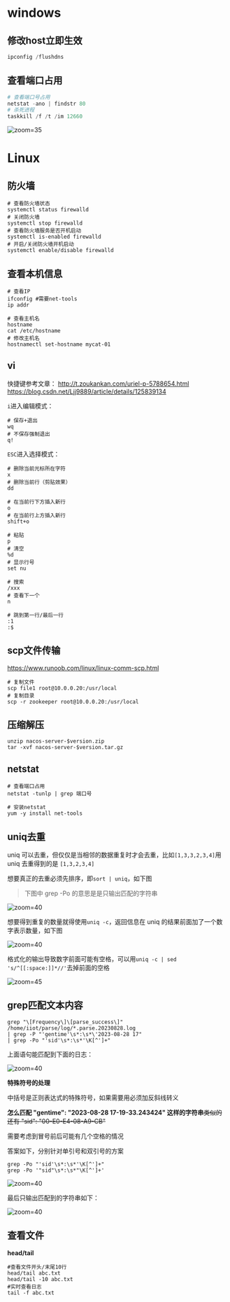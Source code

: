 # windows

## 修改host立即生效

```powershell
ipconfig /flushdns
```

## 查看端口占用

```powershell
# 查看端口号占用
netstat -ano | findstr 80
# 杀死进程
taskkill /f /t /im 12660
```

![zoom=35](0745e76b529419223f3a0e1c96ceda07.png)

# Linux

## 防火墙

```shell
# 查看防火墙状态
systemctl status firewalld
# 关闭防火墙
systemctl stop firewalld
# 查看防火墙服务是否开机启动
systemctl is-enabled firewalld
# 开启/关闭防火墙开机启动
systemctl enable/disable firewalld
```

## 查看本机信息

```shell
# 查看IP
ifconfig #需要net-tools
ip addr

# 查看主机名
hostname
cat /etc/hostname
# 修改主机名
hostnamectl set-hostname mycat-01
```

## vi

快捷键参考文章：
http://t.zoukankan.com/uriel-p-5788654.html
https://blog.csdn.net/Ljj9889/article/details/125839134

`i`进入编辑模式：

```shell
# 保存+退出
wq
# 不保存强制退出
q!
```

`ESC`进入选择模式：

```shell
# 删除当前光标所在字符
x
# 删除当前行（剪贴效果）
dd

# 在当前行下方插入新行
o
# 在当前行上方插入新行
shift+o

# 粘贴
p
# 清空
%d
# 显示行号
set nu

# 搜索
/xxx
# 查看下一个
n

# 跳到第一行/最后一行
:1
:$
```

## scp文件传输

https://www.runoob.com/linux/linux-comm-scp.html

```shell
# 复制文件
scp file1 root@10.0.0.20:/usr/local
# 复制目录
scp -r zookeeper root@10.0.0.20:/usr/local
```

## 压缩解压

```shell
unzip nacos-server-$version.zip
tar -xvf nacos-server-$version.tar.gz
```

## netstat

```shell
# 查看端口占用
netstat -tunlp | grep 端口号

# 安装netstat
yum -y install net-tools
```

## uniq去重

uniq 可以去重，但仅仅是当相邻的数据重复时才会去重，比如`[1,3,3,2,3,4]`用 uniq 去重得到的是 `[1,3,2,3,4]`

想要真正的去重必须先排序，即`sort | uniq`，如下图

> 下图中 grep -Po 的意思是是只输出匹配的字符串

![zoom=40](0f983595ee6374e5dd2ca8129054b3f4.png)

想要得到重复的数量就得使用`uniq -c`，返回信息在 uniq 的结果前面加了一个数字表示数量，如下图

![zoom=40](94fd1488d453fe06cb24e292588a5bd3.png)

格式化的输出导致数字前面可能有空格，可以用`uniq -c | sed 's/^[[:space:]]*//'`去掉前面的空格

![zoom=45](6bac88e50ab44ad8b6539f20b3b39eff.png)

## grep匹配文本内容

```shell
grep "\[Frequency\]\[parse_success\]" /home/iiot/parse/log/*.parse.20230828.log
| grep -P "'gentime'\s*:\s*\'2023-08-28 17"
| grep -Po "'sid'\s*:\s*'\K[^']+"
```

上面语句能匹配到下面的日志：

![zoom=40](2287828550a41ffbef1d5ea16ced8ee3.png)

**特殊符号的处理**

中括号是正则表达式的特殊符号，如果需要用必须加反斜线转义

**怎么匹配 "gentime": "2023-08-28 17-19-33.243424" 这样的字符串**~~类似的还有 "sid": "00-E0-E4-08-A9-CB"~~

需要考虑到冒号前后可能有几个空格的情况

答案如下，分别针对单引号和双引号的方案

```shell
grep -Po "'sid'\s*:\s*'\K[^']+"
grep -Po '"sid"\s*:\s*"\K[^']+'
```

![zoom=40](960cfc27f35120f6002d0320ebb0fdbe.png)

最后只输出匹配到的字符串如下：

![zoom=40](af682756ed95f4fe6d690be8cd03a501.png)

## 查看文件

**head/tail**

```shell
#查看文件开头/末尾10行
head/tail abc.txt
head/tail -10 abc.txt
#实时查看日志
tail -f abc.txt
```